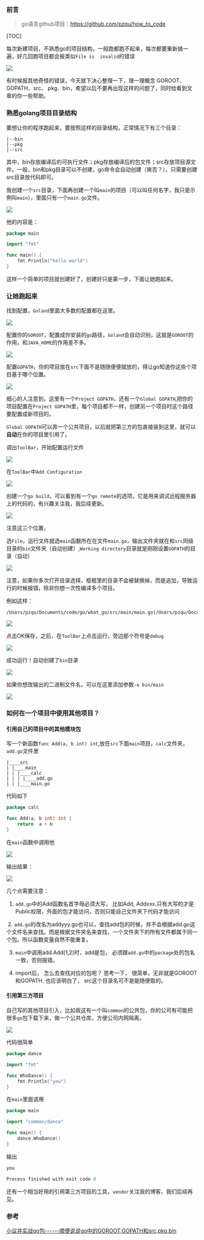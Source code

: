 
### 前言

> go语言github项目：https://github.com/pzqu/how_to_code

[TOC]

每次新建项目，不熟悉go的项目结构，一般跑都跑不起来，每次都要重新搞一遍，好几回跑项目都会报类似`File is  invalid`的错误

![](https://coding3min.oss-accelerate.aliyuncs.com/coding3min/2020-03-08-145230.jpg)

有时候报其他奇怪的错误，今天就下决心整理一下，理一理概念 GOROOT、GOPATH、src、 pkg、bin，希望以后不要再出现这样的问题了，同时给看到文章的你一些帮助。

### 熟悉golang项目目录结构

要想让你的程序跑起来，要按照这样的目录结构，正常情况下有三个目录：
```other
|--bin
|--pkg
|--src
```
其中，bin存放编译后的可执行文件；pkg存放编译后的包文件；src存放项目源文件。一般，bin和pkg目录可以不创建，go命令会自动创建（爽否？），只需要创建src目录放代码即可。

我创建一个`src`目录，下面再创建一个叫`main`的项目（可以叫任何名字，我只是示例叫`main`），里面只有一个`main.go`文件。

![](https://coding3min.oss-accelerate.aliyuncs.com/coding3min/2020-03-08-162301.jpg)

他的内容是：

```go
package main

import "fmt"

func main() {
	fmt.Println("hello world")
}
```

这样一个简单的项目就创建好了，创建好只是第一步，下面让她跑起来。

### 让她跑起来

找到配置，`Goland`里面大多数的配置都在这里。

![](https://coding3min.oss-accelerate.aliyuncs.com/coding3min/2020-03-08-164550.png)

配置你的`GOROOT`，配置成你安装的`go`路径，`Goland`会自动识别，这就是`GOROOT`的作用，和`JAVA_HOME`的作用差不多。

![](https://coding3min.oss-accelerate.aliyuncs.com/coding3min/2020-03-08-164659.jpg)

配置`GOPATH`，你的项目放在`src`下面不是随随便便就放的，得让go知道你这些个项目基于哪个位置。

![](https://coding3min.oss-accelerate.aliyuncs.com/coding3min/2020-03-08-165051.jpg)

细心的人注意到，这里有一个`Project GOPATH`，还有一个`Global GOPATH`,把你的项目配置在`Project GOPATH`里，每个项目都不一样，创建另一个项目时这个路径要配置成新项目的。

`Global GOPATH`可以弄一个公共项目，以后就把第三方的包直接装到这里，就可以**自动**在你的项目里引用了。

调出`ToolBar`，开始配置运行文件

![](https://coding3min.oss-accelerate.aliyuncs.com/coding3min/2020-03-08-162705.png)

在`ToolBar`中`Add Configuration`

![](https://coding3min.oss-accelerate.aliyuncs.com/coding3min/2020-03-09-042901.jpg)

创建一个`go build`，可以看到有一个`go remote`的选项，它是用来调试远程服务器上的代码的，有兴趣关注我，我后续更新。

![](https://coding3min.oss-accelerate.aliyuncs.com/coding3min/2020-03-09-043001.png)

注意这三个位置，

选`File`，运行文件就选`main`函数所在在文件`main.go`，输出文件夹就在和`src`同级目录的`bin`文件夹（自动创建）,`Working directory`目录就是刚刚设置`GOPATH`的目录（自动）

![](https://coding3min.oss-accelerate.aliyuncs.com/coding3min/2020-03-09-043558.jpg)

注意，如果你多次打开目录选择，框框里的目录不会被替换掉，而是追加，导致运行的时候报错，除非你想一次性编译多个项目。

例如这样：
```other
/Users/pzqu/Documents/code/go/what_go/src/main/main.go|/Users/pzqu/Documents/code/go/what_go/src/main/main.go
```

![](https://coding3min.oss-accelerate.aliyuncs.com/coding3min/2020-03-09-045127.jpg)

点击OK保存，之后，在`ToolBar`上点击运行，旁边那个符号是`debug`

![](https://coding3min.oss-accelerate.aliyuncs.com/coding3min/2020-03-09-043823.png)

成功运行！自动创建了`bin`目录

![](https://coding3min.oss-accelerate.aliyuncs.com/coding3min/2020-03-09-043858.jpg)

如果你想改输出的二进制文件名，可以在这里添加参数`-o bin/main`

![](https://coding3min.oss-accelerate.aliyuncs.com/coding3min/2020-03-09-044052.jpg)

### 如何在一个项目中使用其他项目？

####  引用自己的项目中的其他模块包

写一个新函数`func Add(a, b int) int`,放在`src`下面`main`项目，`calc`文件夹，`add.go`文件里
```tree
|____src
| |____main
| | |____calc
| | | |____add.go
| | |____main.go
```
代码如下
```go
package calc

func Add(a, b int) int {
	return  a + b
}
```

在`main`函数中调用他

![](https://coding3min.oss-accelerate.aliyuncs.com/coding3min/2020-03-09-050033.jpg)

输出结果：

![](https://coding3min.oss-accelerate.aliyuncs.com/coding3min/2020-03-09-050601.jpg)

几个点需要注意：

1. `add.go`中的Add函数名首字母必须大写， 比如Add, Addxxx.只有大写的才是Public权限，外面的包才能访问，否则只能自己文件夹下代码才能访问

 2. `add.go`的改名为addyyy.go也可以，查找add包的时候，并不会根据add.go这个文件名来查找。而是根据文件夹名来查找，一个文件夹下的所有文件都属于同一个包。所以函数变量自然不能重复。

3. `main`中调用add.Add(1,2)时，add是包， 必须跟`add.go`中的`package`处的包名一致，否则报错。

4. import后， 怎么去查找对应的包呢？ 思考一下， 很简单，无非就是GOROOT和GOPATH. 也应该明白了， src这个目录名可不是能随便取的。

#### 引用第三方项目
自己写的其他项目引入，比如我这有一个叫`common`的公共包，你的公司有可能把很多`go`包下载下来，做一个公共仓库，方便公司内网隔离。

![](https://coding3min.oss-accelerate.aliyuncs.com/coding3min/2020-03-09-144637.jpg)

代码很简单

```go
package dance

import "fmt"

func WhoDance() {
	fmt.Println("you")
}
```

在`main`里面调用
```go
package main

import "common/dance"

func main() {
	dance.WhoDance()
}
```
输出
```go
you

Process finished with exit code 0
```

还有一个相当好用的引用第三方项目的工具，`vendor`关注我的博客，我们后续再见。

### 参考

[小议并实战go包------顺便说说go中的GOROOT,GOPATH和src,pkg,bin](https://blog.csdn.net/stpeace/article/details/82710969)


